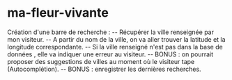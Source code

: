 # ma-fleur-vivante

Création d'une barre de recherche :
    -- Récupérer la ville renseignée par mon visiteur.
    -- A partir du nom de la ville, on va aller trouver la latitude et la longitude correspondante.
    -- Si la ville renseigné n'est pas dans la base de données , elle va indiquer une erreur au visiteur.
    -- BONUS : on pourrait proposer des suggestions de villes au moment où le visiteur tape (Autocomplétion).
    -- BONUS : enregistrer les dernières recherches.